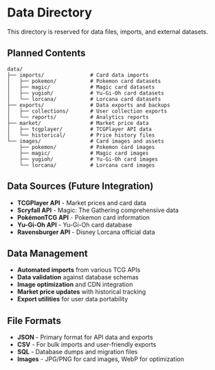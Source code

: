 # Data Directory

This directory is reserved for data files, imports, and external datasets.

## Planned Contents

```
data/
├── imports/               # Card data imports
│   ├── pokemon/           # Pokemon card datasets
│   ├── magic/             # Magic card datasets  
│   ├── yugioh/            # Yu-Gi-Oh card datasets
│   └── lorcana/           # Lorcana card datasets
├── exports/               # Data exports and backups
│   ├── collections/       # User collection exports
│   └── reports/           # Analytics reports
├── market/                # Market price data
│   ├── tcgplayer/         # TCGPlayer API data
│   └── historical/        # Price history files
└── images/                # Card images and assets
    ├── pokemon/           # Pokemon card images
    ├── magic/             # Magic card images
    ├── yugioh/            # Yu-Gi-Oh card images
    └── lorcana/           # Lorcana card images
```

## Data Sources (Future Integration)

- **TCGPlayer API** - Market prices and card data
- **Scryfall API** - Magic: The Gathering comprehensive data
- **PokémonTCG API** - Pokemon card information
- **Yu-Gi-Oh API** - Yu-Gi-Oh card database
- **Ravensburger API** - Disney Lorcana official data

## Data Management

- **Automated imports** from various TCG APIs
- **Data validation** against database schemas
- **Image optimization** and CDN integration
- **Market price updates** with historical tracking
- **Export utilities** for user data portability

## File Formats

- **JSON** - Primary format for API data and exports
- **CSV** - For bulk imports and user-friendly exports
- **SQL** - Database dumps and migration files
- **Images** - JPG/PNG for card images, WebP for optimization
